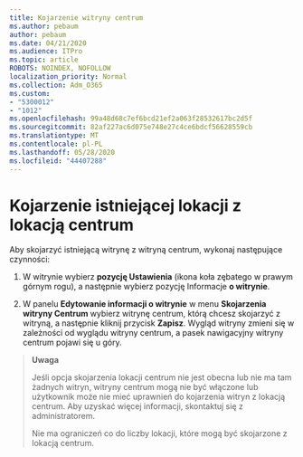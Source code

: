 ```yaml
---
title: Kojarzenie witryny centrum
ms.author: pebaum
author: pebaum
ms.date: 04/21/2020
ms.audience: ITPro
ms.topic: article
ROBOTS: NOINDEX, NOFOLLOW
localization_priority: Normal
ms.collection: Adm_O365
ms.custom:
- "5300012"
- "1012"
ms.openlocfilehash: 99a48d68c7ef6bcd21ef2a063f28532617bc2d5f
ms.sourcegitcommit: 82af227ac6d075e748e27c4ce6bdcf56628559cb
ms.translationtype: MT
ms.contentlocale: pl-PL
ms.lasthandoff: 05/28/2020
ms.locfileid: "44407288"
---
```

# <a name="associate-existing-site-with-a-hub-site"></a>Kojarzenie istniejącej lokacji z lokacją centrum

Aby skojarzyć istniejącą witrynę z witryną centrum, wykonaj następujące czynności:
  
1. W witrynie wybierz **pozycję Ustawienia** (ikona koła zębatego w prawym górnym rogu), a następnie wybierz pozycję Informacje **o witrynie**.

2. W panelu **Edytowanie informacji o witrynie** w menu **Skojarzenia witryny Centrum** wybierz witrynę centrum, którą chcesz skojarzyć z witryną, a następnie kliknij przycisk **Zapisz**. Wygląd witryny zmieni się w zależności od wyglądu witryny centrum, a pasek nawigacyjny witryny centrum pojawi się u góry.

>**Uwaga**
>
>Jeśli opcja skojarzenia lokacji centrum nie jest obecna lub nie ma tam żadnych witryn, witryny centrum mogą nie być włączone lub użytkownik może nie mieć uprawnień do kojarzenia witryn z lokacją centrum. Aby uzyskać więcej informacji, skontaktuj się z administratorem.
>
>Nie ma ograniczeń co do liczby lokacji, które mogą być skojarzone z lokacją centrum.
  